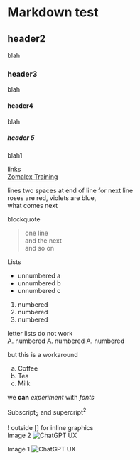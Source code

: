 # Markdown test

## header2
blah

### header3
blah

#### header4
blah

##### header 5
blah1

links  
[Zomalex Training](http://zomalex.co.uk)

lines
two spaces at end of line for next line  
roses are red, violets are blue,  
what comes next

blockquote  
> one line  
> and the next  
> and so on  

Lists

* unnumbered a
* unnumbered b
* unnumbered c

1. numbered
1. numbered
1. numbered

letter lists do not work   
A.  numbered
A. numbered
A. numbered

but this is a workaround

<ol type="a">
  <li>Coffee</li>
  <li>Tea</li>
  <li>Milk</li>
</ol>

 we **can** *experiment* with _fonts_


Subscript<sub>2</sub> and supercript<sup>2</sup>

! outside [] for inline graphics  
Image 2 ![ChatGPT UX](./images/ChatGPT.jpg)


Image 1 ![ChatGPT UX][def1]

[def1]: images/ChatGPT.jpg
